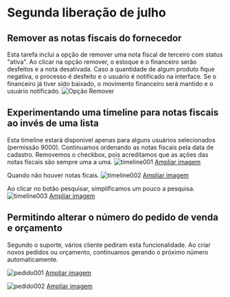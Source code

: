 # Segunda liberação de julho

## Remover as notas fiscais do fornecedor

Esta tarefa inclui a opção de remover uma nota fiscal de terceiro com status "ativa".
Ao clicar na opção remover, o estoque e o financeiro serão desfeitos e a nota desativada.
Caso a quantidade de algum produto fique negativa, o processo é desfeito e o usuário é notificado na interface.
Se o financeiro já tiver sido baixado, o movimento financeiro será mantido e o usuário notificado.
![Opção Remover](https://i.imgur.com/ZgkOg33.png)

## Experimentando uma timeline para notas fiscais ao invés de uma lista

Esta timeline estará disponivel apenas para alguns usuários selecionados (permissão 9000). Continuamos ordenando as notas fiscais pela data de cadastro. Removemos o checkbox, pois acreditamos que as ações das notas fiscais são sempre uma a uma.
![timeline001](https://i.imgur.com/BLwx2jP.png)
[Ampliar imagem](https://i.imgur.com/BLwx2jP.png)

Quando não houver notas ficais.
![timeline002](https://i.imgur.com/dyjPhKP.png)
[Ampliar imagem](https://i.imgur.com/dyjPhKP.png)

Ao clicar no botão pesquisar, simplificamos um pouco a pesquisa.
![timeline003](https://i.imgur.com/RZKpK1f.png)
[Ampliar imagem](https://i.imgur.com/RZKpK1f.png)

## Permitindo alterar o número do pedido de venda e orçamento

Segundo o suporte, vários cliente pediram esta funcionalidade. Ao criar novos pedidos ou orçamento, continuamos gerando o próximo número automaticamente.

![pedido001](https://i.imgur.com/9pXqeoF.png)
[Ampliar imagem](https://i.imgur.com/9pXqeoF.png)

![pedido002](https://i.imgur.com/ioVkiA9.png)
[Ampliar imagem](https://i.imgur.com/ioVkiA9.png)
